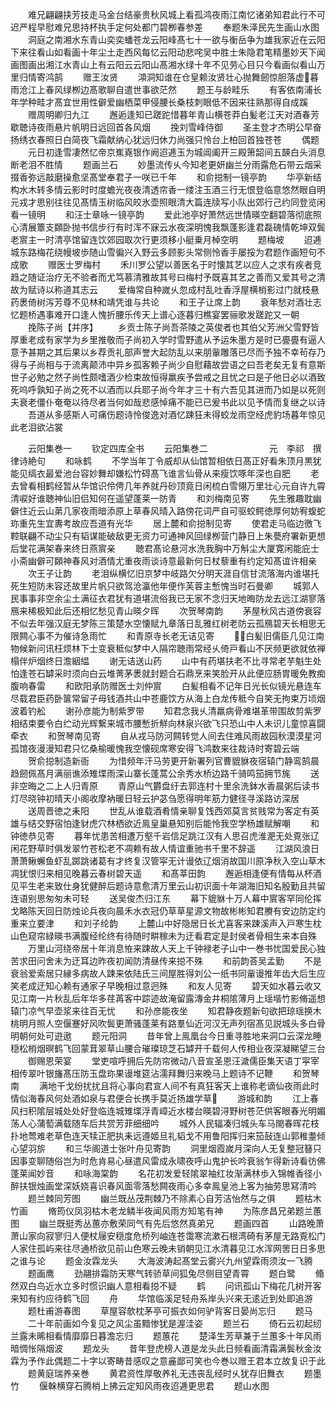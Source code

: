 <!-- { "loadSidebar": true } -->
　　难兄翩翩挟芳技走马金台结豪贵秋风城上看孤鸿夜雨江南忆诸弟知君此行不可迟严程早慰难兄思持杯执手定何处都门碧栁春参差
　　奉题朱泽民先生画山水图
　　洞庭之南湘水东青山奕奕蟠苍龙云阳峰髙七十一欲与衡岳争为雄我家近在云阳下来往看山如看画十年尘土走西风每忆云阳动悲咤吴中胜士朱隐君笔精墨妙天下闻画图画出湘江水青山上有云阳云云阳山髙湘水绿十年不见劳心目只今看画似看山万里归情寄鸿鹄
　　赠王汝贤
　　澒洞知谁在仓皇赖汝贤壮心抛舞劒惊胆落虚暮雨沧江上春风绿栁边髙歌聊自遣世事欲茫然
　　题王与龄畦乐
　　有客依南浦长年学种畦才髙宜世用性僻爱幽栖菜甲侵腰长桑枝刺眼低不因来往熟那得自成蹊
　　赠周明卿归九江
　　邂逅逢知已蹉跎惜暮年青山横苍莽白髪老江天对酒春芳歇聴诗夜雨悬片帆明日远回首各风烟
　　挽刘雪峰侍御
　　圣主登才杰明公早奋扬绣衣春照日白简夜飞霜献纳心犹远归休力尚强只怜台上柏回首独苍苍
　　偶题
　　元日初逢雪凄然忆帝京嶣嶤银作阙迢逓玉为城阊阖开三殿箫韶间五韺白头消息断老泪不胜情
　　题画兰石
　　妙墨流传乆今知老更妍幽兰分雨露危石带云烟采掇香弥远敲磨操愈坚髙堂奉君子一咲已千年
　　和俞搃制一镜亭韵
　　华亭新结构水木转多情云影时时度蟾光夜夜清透帘香一缕注玉酒三行无恨登临意悠然眼自明元戎才思别往往见髙情玉树临风皎氷壶照眼清大篇连牍写小队出郊行己约同登览闲看一镜明
　　和汪士章咏一镜亭韵
　　爱此池亭好萧然远世情暎空翻碧落彻底照心清展簟支頥卧抛书信步行有时浑不寐云水夜深明愧我飘蓬影逢君磊磈情乾坤双鬓老賔主一时清亭馆留连饮郊园取次行更须移小艇乗月棹空明
　　题梅坡
　　迢逓城东路梅花绕幔坡歩随山雪徧兴入野云多顾影头常侧怜香手屡挼为君题作画短句不成歌
　　赠医士罗梅村
　　禾川罗公望以善医名于时懐其艺以应人之求有疾者竞趋之随证治疗无不验者而尤笃慕清雅故其号曰梅村予既喜其艺之善而又爱其号之清故为赋诗以称道其志云
　　爱梅常自种嵗乆忽成村乱吐香浮屋横梢影过门就枝悬药褁倚树泻芳尊不见林和靖凭谁与共论
　　和王子让席上韵
　　衰年愁对酒壮志忆题桥遇事难开口逢人愧折腰乐传天上谱心逐暮归樵宴罢骊歌发蹉跎又一朝
　　挽陈子尚【并序】
　　乡贡士陈子尚吾茶陵之英俊者也其伯父芳洲父雪野皆厚重老成有家学为乡里推敬而子尚初入学时雪野遣从予运朱墨方是时已亹亹有逼人意予甚期之其后果以乡荐贡礼部声誉大起防乱以来朋軰雕落已尽而予独不幸茍存乃得与子尚相与于流离颠沛中异乡孤客赖子尚少自慰藉故尝语之曰吾老矣无复有意斯世子必勉之然子尚性颇嗜酒少检束故恒得羸疾予尝戒之且忧之曰是子他日必以酒致死呜呼孰知子尚之死不以酒而以兵耶子尚今年才三十有六吾见其进而乃如是以死则夫衰老僵仆奄奄以待尽者当何如哉悲感悼痛不能已已爰书此以见予情而复继之以诗
　　吾道从多感斯人可痛伤题诗怜俊逸对酒忆踈狂未得蛟龙雨空经虎豹场暮年惊见此老泪欲沾裳



　　云阳集巻一
　　钦定四库全书
　　云阳集巻二　　　　　　　元　李祁　撰律诗絶句
　　和咏鹤
　　不学当年丁令威却从仙馆暂相依日髙正好看朱顶月黒犹能见缟衣最爱池台容妙舞却嫌松竹碍髙飞谁言仙骨从来瘦饮啄年深也自肥
　　老去曾看相鹤经暂从华馆识伶俜几年养就丹砂顶竟日闲梳白雪翎万里壮心元自许九霄清唳好谁聴神仙旧侣知何在遥望蓬莱一防青
　　和刘梅南见寄
　　先生雅趣耽幽僻住近云山苐几家夜雨暗添原上草春风晴入路傍花词严自可驱蛟鳄徳厚何妨宥蝮蛇珎重先生宜夀考故应吾道有光华
　　居上麓和俞搃制见寄
　　使君走马临边徼飞鞚联翩不动尘只有韬谋能破敌更无资力可通神风回绿栁营门静日上朱甍府署新更想后堂花满架春来终日燕賔亲
　　聴君髙论悬河水洗我胸中万斛尘大厦寛闲能庇士小斋幽僻可頥神春风对酒情尤重夜雨谈诗意最新何日杖藜重有约定知髙谊许相亲
　　次王子让韵
　　老泪纵横忆旧京梦中岐路欠分明天涯自信甘流落海内谁堪托死生短防未容还故里片帆只欲驾沧瀛他年便作芙蓉主慙愧当时石曼卿
　　城郭人民事事非空余尘土满征衣君犹有道堪流俗我已无家不念归天地晦防龙去远江湖寥落鴈来稀极知此后还相忆愁见青山暎夕晖
　　次贺琴南韵
　　茅屋秋风古道傍衰容不似去年强汉庭无梦陈三策楚水空懐赋九章落日乱雅红树老防云孤鴈碧天长相思无限闗心事不为催诗急雨忙
　　和青原寺长老无诘见寄
　　白髪旧儒臣几见江南物候新问讯枉烦林下士变衰秪似梦中人隔帘聴雨常经乆倚戸看山不厌频更欲就依禅榻伴炉烟终日澹絪緼
　　谢无诘送山药
　　山中有药堪扶老不比寻常老芋魁生处怕逢苍石罅采时须向白云堆菁茅褁就封题合石鼎烹来笑脸开从此便应肠胃暖免教痴腹响春雷
　　和欧阳承防赠医士刘仲賔
　　白髪相看不记年日光长似镜光悬连车尽载君臣药卧箧常留子母钱酒共山中苍鹿饮方从海上白龙传秪今自笑无拘束万顷烟波着钓舩
　　谢孙彦能为制紫罗带
　　知君念我乆清羸病骨难堪革带围故剪紫罗相结束要令白纻动光辉繋来城市腰慙折觧向林泉兴欲飞只恐山中人未识儿童惊喜闘牵衣
　　和贺琴南见寄
　　自从戎马防河闗转觉人间去住难风雨故园秋漠漠星河孤馆夜漫漫知君只忆桑榆暖愧我空懐砚席寒安得飞鸿数来往裁诗时寄碧云端
　　贺俞搃制造新衙
　　为惜频年汗马劳更开新署列官曹貔貅夜宿辕门静鸾鹄晨趋劒佩髙月满丽谯添雉堞雨深山寨长蓬蒿公余秀水桥边路千骑鸣笳拥节旄
　　送非空晦之二上人归青原
　　青原山气欝盘纡去郭连村十里余洗鉢水香晨粥后读书灯尽晓钟初晴天小阁收摩衲暖日轻云护苾刍愿得明年筋力健径寻溪路访深居
　　送周晋徳之耒阳
　　世乱从谁载酒肴情亲聊复饯西郊莫言贫贱常为客定有英雄与结交野宿怕逢豺虎穴林栖欲近鳯皇巢悬知别后能怜我空学杨雄赋解嘲
　　和钟徳恭见寄
　　暮年忧患苦相遭万壑千岩信足跳江汉有人思召虎淮淝无处覔张辽闲花野草时俱发翠竹苍松老不凋赖有故人情谊重驰书千里不辞遥
　　江湖风浪日萧萧鳅蠏鱼虾乱踯跳诸葛有才终复汉管寜无计谩依辽烟消故国川原净秋入空山草木凋犹恨归来相见晚暮云春树碧天遥
　　和髙莘田韵
　　邂逅相逢便有情每从杯酒见平生老来致仕身犹健醉后题诗意愈清万里云山初识面十年湖海旧知名殷勤且共留连语别思匆匆未可轻
　　送吴俊杰归江东
　　幕下貔貅十万人幕中賔客罕同伦挥戈略陈天回日防烛论兵夜向晨禾水衣冠仍草草星源文物故彬彬知君賸有安边防定约重来立要津
　　和刘子纶韵
　　上麓山中好隐居日长尤喜客来踈溪声入戸寒生枕山色窥帘緑暎书满腹经纶终有待随时畊稼未为迂看君定是封侯者骨相生来本自殊
　　万里山河绕帝居十年消息恠来踈故人天上千钟禄老子山中一巻书忧国爱民心独苦求田问舍未为迂耳边昨夜初闻防清昼传来搃不殊
　　和前韵荅吴孟勤
　　不是衰翁爱索居只縁多病故人踈来依陆氏三间屋胜得刘公一纸书同軰谩推年齿大后生应笑老成迂知心赖有通家子早晚相过意迥殊
　　和友人见寄
　　碧天如水暮云收又见江南一片秋乱后年华多荏苒客中踪迹故淹留露漙金井桐隂薄月上瑶堦竹影脩遥想辕门凉气早壶浆来往百无忧
　　和孙彦能夜坐
　　知君静夜题新句欲把琼瑶换木桃明月照人空偃蹇好风吹鬓更萧骚蓬莱有路羣仙近河汉无声列宿髙见説城头多白骨明朝何处可逰遨
　　题元阳洞
　　昔年曾上鳯凰台今日重寻胜地来洞口云深龙睡穏松梢烟暝鹤飞回蒙茸翠草山腰合璀璨琼芝石罅开千载何人传相业夜深凝睇望三台
　　御赐恩荣宴
　　堂吏喧呼拥后先防帘微动八音宣圣恩汪濊儒臣集天语丁寜宰相传翠叶银旛髙压防玉盘珎果谩堆筵沾濡拜舞归来晚马上题诗不记鞭
　　和贺琴南
　　满地干戈纷扰扰且将心事向君宣人间不有真狂客天上谁称老谪仙夜雨此时情似海春风何处酒如泉与君便合长携手莫近扬雄学草
　　游城和韵
　　江上春风扫积隂层城处处好登临连城雉堞浮青嶂近水楼台暎碧浔野树苍茫供客眼春光明媚荡人心蒲萄满载随车后共赏芳菲细细吟
　　城外人民辐凑归城头车马閙春晖花枝扑地莺难老草色连天犊正肥执耒远遵姬旦礼韬戈不用鲁阳挥归来笳鼔连山郭稚耋倾心望羽旂
　　和三华阁道士张叶舟见寄韵
　　洞里烟霞嵗月深向人无复整冠簮只因事变聊随俗岂为时危肯易心昼遣风雷成永啸夜呼山鬼护长吟衰翁乍得新诗看彷佛蓬莱闻妙音
　　和咏海棠韵
　　名花初发爱轻隂翠袖红妆渐满林歩入锦帷香径小醉扶银烛画堂深妖娆喜识春风面零落愁闗夜雨心多幸鳯皇池上客为抽劳思冩清吟
　　题兰棘同芳图
　　幽兰既丛茂荆棘乃不除素心自芳洁怡然与之俱
　　题枯木竹画
　　脩筠仪凤羽枯木老龙鳞半夜闻风雨方知笔有神
　　为陈彦昌兄弟题兰蕙图
　　幽兰既挺秀丛蕙亦敷荣同气有先后悠然真弟兄
　　题画四首
　　山路晚萧萧山家向寂寥归人便杖屦安穏度危桥列岫连苍霭寒流漱石根湾碕有茅屋无路覔松门人家住孤屿来往尽通桥欲见前山色寒云晚未销朝见江水清暮见江水浑网罟日日多思之谁与论
　　题金汝霖龙头
　　大海波涛起髙堂云雾兴九州望霖雨须汝一飞腾
　　题画鹰
　　劲翮排霜防天寒气转骄草间狐兔尽侧目望青霄
　　题白鹭
　　翛然双白鸟近水立多时惯识幽人意相看搃不疑
　　鹤
　　问讯孤山下梅花几树开客来知有约应待鹤飞回
　　舟
　　华馆临溪足轻舟系岸头兴来无逺近到处即追游
　　题杜甫游春图
　　草屋容欹枕茅亭可振衣如何驴背客日晏尚忘归
　　题马
　　二十年前画如今复见之风尘虽黯惨犹是渥洼姿
　　题兰石
　　倚石云初起纫兰露未晞相看情靡靡日暮澹忘归
　　题蕙花
　　楚泽生芳草兼于兰蕙多十年风雨暗惆怅隔烟波
　　题龙头
　　昔年登虎榜人道是龙头此日频看画清霜满鬓秋金汝霖为予作此偶题二十字以寄畴昔感叹之意麄鄙可笑也今巻以赠王君本立故复识于此
　　题黄庭瑞养亲巻
　　黄君资性厚敬养礼无违丧乱经时乆犹存旧舞衣
　　题墨竹
　　偃榦横穿石腾梢上拂云定知风雨夜迢逓更思君
　　题山水图
